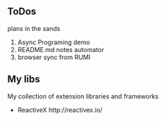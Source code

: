 <h2>ToDos</h2>
<p>plans in the sands</p>

<ol>
	<li>Async Programing demo</li>
	<li>README.md notes automator</li>
	<li>browser sync from RUMI</li>
</ol>

<h2>My libs</h2>
<p>My collection of extension libraries and frameworks</p>

<ul>
	<li>ReactiveX http://reactivex.io/</li>
</ul>